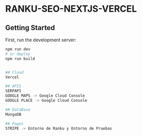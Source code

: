 # RANKU-SEO-NEXTJS-VERCEL

## Getting Started

First, run the development server:

```bash
npm run dev
# or deploy
npm run build 


## Cloud
Vercel

## APIS
SERPAPI
GOOGLE MAPS -> Google Cloud Console
GOOGLE PLACE -> Google Cloud Console

## DataBase
MongoDB

## Pagos
STRIPE -> Entorno de Ranku y Entorno de Pruebas



